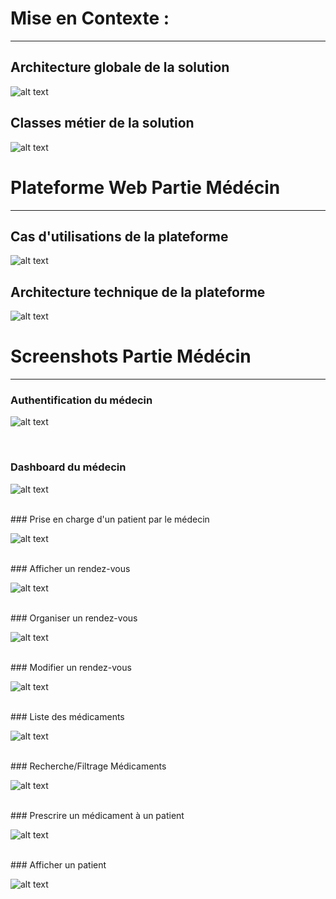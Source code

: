 
# Mise en Contexte :
---
## Architecture globale de la solution 
![alt text][archiSolution]

## Classes métier de la solution 
![alt text][classes]

# Plateforme Web Partie Médécin 
----

## Cas d'utilisations de la plateforme
![alt text][usecases]

## Architecture technique de la plateforme
![alt text][archiTechnique]

[archiSolution]: _README/ArchiSolution.png
[classes]: _README/ClassDiagramSolution.jpg
[usecases]: _README/UsecaseMedecin.jpg
[archiTechnique]: _README/ArchiTechMedecin.png

# Screenshots Partie Médécin
---

### Authentification du médecin

![alt text][screenAuthMedecin]

<br>

### Dashboard du médecin

![alt text][screenDashboardMedecin]

<br>
### Prise en charge d'un patient par le médecin

![alt text][screenPriseEnCharge]

<br>
### Afficher un rendez-vous

![alt text][screenAfficherRDV]

<br>
### Organiser un rendez-vous

![alt text][screenOrganiserRDV]

<br>
### Modifier un rendez-vous

![alt text][screenModifierRDV]

<br>
### Liste des médicaments

![alt text][screenListeMedic]

<br>
### Recherche/Filtrage Médicaments

![alt text][screenRechercherMedic]

<br>
### Prescrire un médicament à un patient

![alt text][screenPrecrireMedic]

<br>
### Afficher un patient

![alt text][screenAfficherPatient]



[screenAuthMedecin]: _README/screenshots/authentification.png
[screenDashboardMedecin]: _README/screenshots/dashboardMedecin.png
[screenPriseEnCharge]: _README/screenshots/ajouterPatient.png

[screenAfficherRDV]: _README/screenshots/afficherRendezVous.png
[screenOrganiserRDV]: _README/screenshots/ajouterRDV.png
[screenModifierRDV]: _README/screenshots/modifierRendezVous.png

[screenListeMedic]: _README/screenshots/listeMedicaments.png
[screenRechercherMedic]: _README/screenshots/filtrerMedicaments.png
[screenPrecrireMedic]: _README/screenshots/prescrireMedicament.png

[screenAfficherPatient]: _README/screenshots/afficherPatient.png